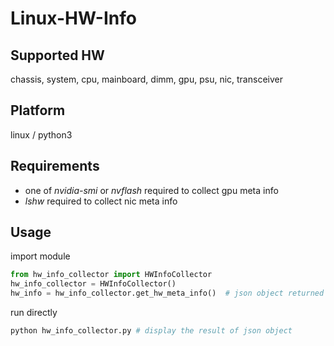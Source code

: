 # Linux-HW-Info
## Supported HW
chassis, system, cpu, mainboard, dimm, gpu, psu, nic, transceiver
## Platform
linux / python3
## Requirements
- one of _nvidia-smi_ or _nvflash_ required to collect gpu meta info
- _lshw_ required to collect nic meta info
## Usage
import module
``` python
from hw_info_collector import HWInfoCollector
hw_info_collector = HWInfoCollector()
hw_info = hw_info_collector.get_hw_meta_info()  # json object returned
```
run directly
``` python
python hw_info_collector.py # display the result of json object
```